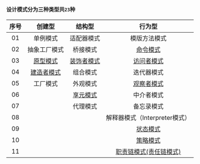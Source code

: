 #### 设计模式分为三种类型共`23`种

|序号|创建型|结构型|行为型|
|:----:|:----:|:----:|:----:|
|01|单例模式|适配器模式|模版方法模式|
|02|抽象工厂模式|桥接模式|[命令模式](src/io/honghu/command)|
|03|[原型模式](src/io/honghu/prototype)|[装饰者模式](src/io/honghu/decorator)|[访问者模式](src/io/honghu/visitor)|
|04|[建造者模式](src/io/honghu/builder)|组合模式|迭代器模式|
|05|工厂模式|外观模式|[观察者模式](src/io/honghu/observer)|
|06| |[享元模式](src/io/honghu/flyweight)|中介者模式|
|07| |代理模式|备忘录模式|
|08| | |解释器模式（Interpreter模式）|
|09| | |[状态模式](src/io/honghu/state)|
|10| | |[策略模式](src/io/honghu/strategy)|
|11| | |[职责链模式(责任链模式)](src/io/honghu/responsibilitychain)|
